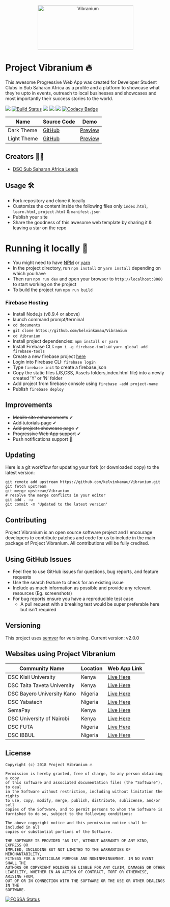 <p align="center">
<img width="300" height="140" alt="Vibranium" src="https://github.com/kelvinkamau/Vibranium/blob/master/src/images/vibranium.png">
</p>

# Project Vibranium 🔥
This awesome Progressive Web App was created for Developer Student Clubs in Sub Saharan Africa as a profile and a platform to showcase what they're upto in events, outreach to local businesses and showcases and most importantly their success stories to the world.


![](https://img.shields.io/badge/Built%20by-DSC%20Sub%20Saharan%20Africa-brightgreen.svg)
[![Build Status](https://travis-ci.org/kelvinkamau/Vibranium.svg?branch=master)](https://travis-ci.org/kelvinkamau/Vibranium)
![](https://img.shields.io/github/forks/kelvinkamau/Vibranium.svg?style=social)
![](https://img.shields.io/github/issues/kelvinkamau/Vibranium.svg)
![](https://img.shields.io/maintenance/yes/2019.svg)
[![Codacy Badge](https://api.codacy.com/project/badge/Grade/9ec27af46e31459f9c11a4c1f5ff6f71)](https://www.codacy.com/app/kamaucodes/Vibranium?utm_source=github.com&amp;utm_medium=referral&amp;utm_content=kelvinkamau/Vibranium&amp;utm_campaign=Badge_Grade)

| Name | Source Code| Demo |
| --- | --- | --- |
| Dark Theme | [GitHub](https://github.com/kelvinkamau/vibranium-dark) | [Preview](https://devclub-kisii.firebaseapp.com) |
|Light Theme | [GitHub](https://github.com/kelvinkamau/Vibranium) | [Preview](kelvinkamau.github.io/Vibranium) |

## Creators 👨‍💻
* [DSC Sub Saharan Africa Leads](https://github.com/DSCLEADSAfrica)


## Usage 🛠
* Fork repository and clone it locally
* Customize the content inside the following files only ```index.html```, ```learn.html```, ```project.html``` & ```manifest.json```
* Publish your site
* Share the goodness of this awesome web template by sharing it & leaving a star on the repo

# Running it locally 🔩
* You might need to have [NPM](https://nodejs.org/en/download/) or [yarn](https://yarnpkg.com/en/docs/install)
* In the project directory, run `npm install` or `yarn install` depending on which you have
* Then run `npm run dev` and open your browser to `http://localhost:8080` to start working on the project
* To build the project run `npm run build`

### Firebase Hosting
* Install Node.js (v8.9.4 or above)
* launch command prompt/terminal 
* ```cd documents```
* ```git clone https://github.com/kelvinkamau/Vibranium```
* ```cd Vibranium```
* Install project dependencies: ```npm install or yarn```
* Install Firebase CLI: ```npm i -g firebase-tools```or  ```yarn global add firebase-tools```
* Create a new firebase project [here](https://console.firebase.google.com/)
* Login into Firebase CLI: ```firebase login```
* Type ```firebase init``` to create a firebase.json
* Copy the static files (JS,CSS, Assets folders,index.html file) into a newly created 'Y' or 'N' folder
* Add project from firebase console using ```firebase -add project-name```
* Publish ```firebase deploy```

## Improvements

* <s>Mobile site enhancements</s> ✔
* <s>Add tutorials page</s> ✔
* <s>Add projects showcase page</s> ✔
* <s>Progressive Web App support</s> ✔
* Push notifications support 📢

## Updating
Here is a git workflow for updating your fork (or downloaded copy) to the latest version:
```git
git remote add upstream https://github.com/kelvinkamau/Vibranium.git
git fetch upstream
git merge upstream/Vibranium
# resolve the merge conflicts in your editor
git add . -u
git commit -m 'Updated to the latest version'
```

## Contributing
Project Vibranium is an open source software project and I encourage developers to contribute patches and code for us to include in the main package of Project Vibranium. All contributions will be fully credited.

## Using GitHub Issues
* Feel free to use GitHub issues for questions, bug reports, and feature requests
* Use the search feature to check for an existing issue
* Include as much information as possible and provide any relevant resources (Eg. screenshots)
* For bug reports ensure you have a reproducible test case
    * A pull request with a breaking test would be super preferable here but isn't required

## Versioning
This project uses [semver](https://semver.org) for versioning. Current version: v2.0.0

## Websites using Project Vibranium

| Community Name | Location | Web App Link | 
| --- | --- | --- | 
| DSC Kisii University | Kenya | [Live Here](https://devclub-kisii.firebaseapp.com/) |
| DSC Taita Taveta University | Kenya | [Live Here](https://dsc-ttu.firebaseapp.com/) |
| DSC Bayero University Kano | Nigeria | [Live Here](https://dscbuk.club/) |
| DSC Yabatech | Nigeria | [Live Here](https://dscyabatech.firebaseapp.com/) |
| SemaPay | Kenya | [Live Here](https://semapay.co.ke/) |
| DSC University of Nairobi | Kenya | [Live Here](https://dsc-uon.firebaseapp.com) |
| DSC FUTA | Nigeria | [Live Here](https://dscfuta.com) |
| DSC IBBUL | Nigeria | [Live Here](https://dscibbul.club) |

## License
```
Copyright (c) 2018 Project Vibranium 🔥

Permission is hereby granted, free of charge, to any person obtaining a copy
of this software and associated documentation files (the "Software"), to deal
in the Software without restriction, including without limitation the rights
to use, copy, modify, merge, publish, distribute, sublicense, and/or sell
copies of the Software, and to permit persons to whom the Software is
furnished to do so, subject to the following conditions:

The above copyright notice and this permission notice shall be included in all
copies or substantial portions of the Software.

THE SOFTWARE IS PROVIDED "AS IS", WITHOUT WARRANTY OF ANY KIND, EXPRESS OR
IMPLIED, INCLUDING BUT NOT LIMITED TO THE WARRANTIES OF MERCHANTABILITY,
FITNESS FOR A PARTICULAR PURPOSE AND NONINFRINGEMENT. IN NO EVENT SHALL THE
AUTHORS OR COPYRIGHT HOLDERS BE LIABLE FOR ANY CLAIM, DAMAGES OR OTHER
LIABILITY, WHETHER IN AN ACTION OF CONTRACT, TORT OR OTHERWISE, ARISING FROM,
OUT OF OR IN CONNECTION WITH THE SOFTWARE OR THE USE OR OTHER DEALINGS IN THE
SOFTWARE.
```


[![FOSSA Status](https://app.fossa.io/api/projects/git%2Bgithub.com%2Fkelvinkamau%2FVibranium.svg?type=large)](https://app.fossa.io/projects/git%2Bgithub.com%2Fkelvinkamau%2FVibranium?ref=badge_large)


